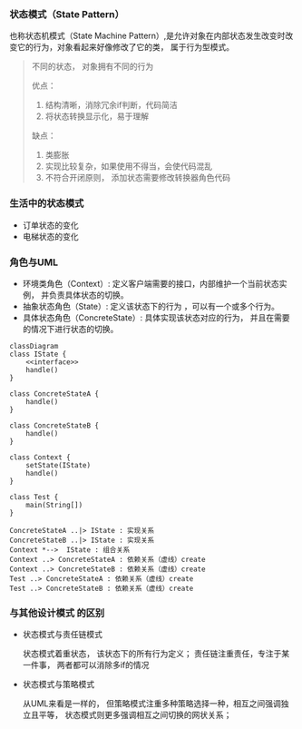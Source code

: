 ### 状态模式（State Pattern）

也称状态机模式（State Machine Pattern）,是允许对象在内部状态发生改变时改变它的行为，对象看起来好像修改了它的类， 属于行为型模式。

> 不同的状态， 对象拥有不同的行为
>
> 优点：
>
> 	1. 结构清晰，消除冗余if判断，代码简洁
>  	2. 将状态转换显示化，易于理解
>
> 缺点：
>
> 1. 类膨胀
> 2. 实现比较复杂，如果使用不得当，会使代码混乱
> 3. 不符合开闭原则， 添加状态需要修改转换器角色代码

### 生活中的状态模式

* 订单状态的变化
* 电梯状态的变化

### 角色与UML

* 环境类角色（Context）: 定义客户端需要的接口，内部维护一个当前状态实例， 并负责具体状态的切换。
* 抽象状态角色（State）: 定义该状态下的行为 ，可以有一个或多个行为。
* 具体状态角色（ConcreteState）: 具体实现该状态对应的行为， 并且在需要的情况下进行状态的切换。

```mermaid
classDiagram
class IState {
	<<interface>>
	handle()
}

class ConcreteStateA {
	handle()
}

class ConcreteStateB {
	handle()
}

class Context {
	setState(IState)
	handle()
}

class Test {
	main(String[])
}

ConcreteStateA ..|> IState : 实现关系
ConcreteStateB ..|> IState : 实现关系
Context *-->  IState : 组合关系
Context ..> ConcreteStateA : 依赖关系（虚线）create
Context ..> ConcreteStateB : 依赖关系（虚线）create
Test ..> ConcreteStateA : 依赖关系（虚线）create
Test ..> ConcreteStateB : 依赖关系（虚线）create
```

### 与其他设计模式 的区别

* 状态模式与责任链模式

  状态模式着重状态， 该状态下的所有行为定义； 责任链注重责任，专注于某一件事， 两者都可以消除多if的情况

* 状态模式与策略模式

  从UML来看是一样的， 但策略模式注重多种策略选择一种，相互之间强调独立且平等， 状态模式则更多强调相互之间切换的网状关系； 